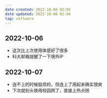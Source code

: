 ```yaml
---
date created: 2022-10-06 02:02
date updated: 2022-10-06 02:04
tag: software
---
```


## 2022-10-06
- 这次比上次使用体感好了很多
- 科大邮箱提醒了一下境外IP

## 2022-10-07
- 连不上的时候挺烦的，但连上了用起来确实很爽
- 下次就别头铁用校园网了，直接上热点把
